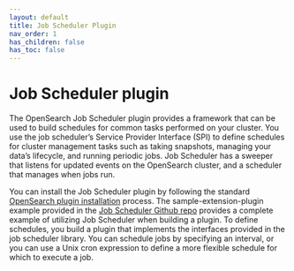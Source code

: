 ```yaml
---
layout: default
title: Job Scheduler Plugin
nav_order: 1
has_children: false
has_toc: false
---
```


# Job Scheduler plugin

The OpenSearch Job Scheduler plugin provides a framework that can be used to build schedules for common tasks performed on your cluster. You use the job scheduler’s Service Provider Interface (SPI) to define schedules for cluster management tasks such as taking snapshots, managing your data’s lifecycle, and running periodic jobs. Job Scheduler has a sweeper that listens for updated events on the OpenSearch cluster, and a scheduler that manages when jobs run.

You can install the Job Scheduler plugin by following the standard [OpenSearch plugin installation]({{site.url}}{{site.baseurl}}/install-and-configure/install-opensearch/plugins/) process. The sample-extension-plugin example provided in the [Job Scheduler Github repo](https://github.com/opensearch-project/job-scheduler) provides a complete example of utilizing Job Scheduler when building a plugin. To define schedules, you build a plugin that implements the interfaces provided in the job scheduler library. You can schedule jobs by specifying an interval, or you can use a Unix cron expression to define a more flexible schedule for which to execute a job.